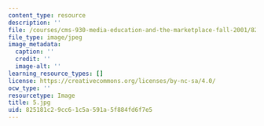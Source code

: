 ```yaml
---
content_type: resource
description: ''
file: /courses/cms-930-media-education-and-the-marketplace-fall-2001/825181c29cc61c5a591a5f884fd6f7e5_5.jpg
file_type: image/jpeg
image_metadata:
  caption: ''
  credit: ''
  image-alt: ''
learning_resource_types: []
license: https://creativecommons.org/licenses/by-nc-sa/4.0/
ocw_type: ''
resourcetype: Image
title: 5.jpg
uid: 825181c2-9cc6-1c5a-591a-5f884fd6f7e5
---
```

